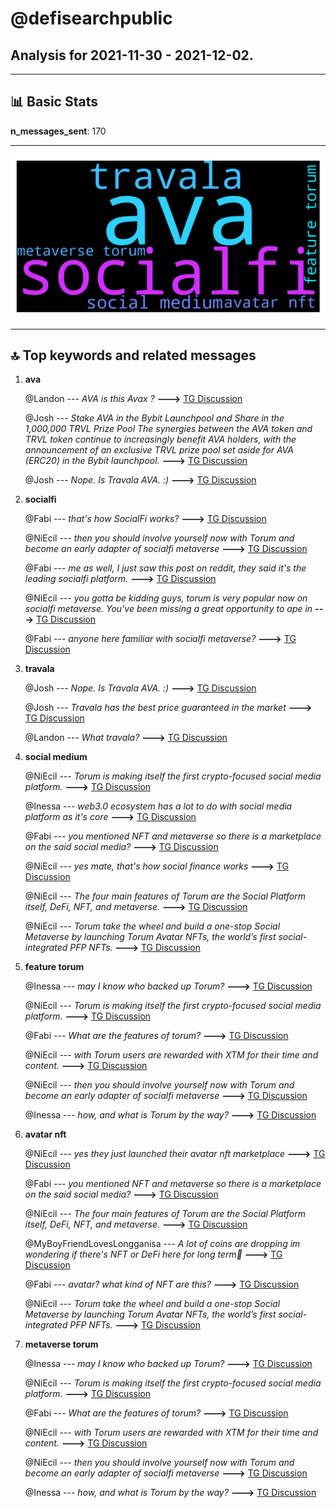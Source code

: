 # **@defisearchpublic**
 ## Analysis for **2021-11-30** - **2021-12-02**.

---

## 📊 **Basic Stats**

**n_messages_sent**: 170

---
![wordcloud](defisearchpublic_2Days_wordcloud.png)

---


## 🔝 **Top keywords and related messages**

1. **ava**

    @Landon --- *AVA is this Avax ?* **--->** [TG Discussion](https://t.me/defisearchpublic/239644)

    @Josh --- *Stake AVA in the Bybit Launchpool and Share in the 1,000,000 TRVL Prize Pool  The synergies between the AVA token and TRVL token continue to increasingly benefit AVA holders, with the announcement of an exclusive TRVL prize pool set aside for AVA (ERC20) in the Bybit launchpool.* **--->** [TG Discussion](https://t.me/defisearchpublic/239640)

    @Josh --- *Nope. Is Travala AVA. :)* **--->** [TG Discussion](https://t.me/defisearchpublic/239645)

2. **socialfi**

    @Fabi --- *that's how SocialFi works?* **--->** [TG Discussion](https://t.me/defisearchpublic/239586)

    @NiEcil --- *then you should involve yourself now with Torum and become an early adapter of socialfi metaverse* **--->** [TG Discussion](https://t.me/defisearchpublic/239566)

    @Fabi --- *me as well, I just saw this post on reddit, they said it's the leading socialfi platform.* **--->** [TG Discussion](https://t.me/defisearchpublic/239568)

    @NiEcil --- *you gotta be kidding guys, torum is very popular now on socialfi metaverse. You've been missing a great opportunity to ape in* **--->** [TG Discussion](https://t.me/defisearchpublic/239569)

    @Fabi --- *anyone here familiar with socialfi metaverse?* **--->** [TG Discussion](https://t.me/defisearchpublic/239562)

3. **travala**

    @Josh --- *Nope. Is Travala AVA. :)* **--->** [TG Discussion](https://t.me/defisearchpublic/239645)

    @Josh --- *Travala has the best price guaranteed in the market* **--->** [TG Discussion](https://t.me/defisearchpublic/239652)

    @Landon --- *What travala?* **--->** [TG Discussion](https://t.me/defisearchpublic/239646)

4. **social medium**

    @NiEcil --- *Torum is making itself the first crypto-focused social media platform.* **--->** [TG Discussion](https://t.me/defisearchpublic/239584)

    @Inessa --- *web3.0 ecosystem has a lot to do with social media platform as it's core* **--->** [TG Discussion](https://t.me/defisearchpublic/239563)

    @Fabi --- *you mentioned NFT and metaverse so there is a marketplace on the said social media?* **--->** [TG Discussion](https://t.me/defisearchpublic/239593)

    @NiEcil --- *yes mate, that's how social finance works* **--->** [TG Discussion](https://t.me/defisearchpublic/239590)

    @NiEcil --- *The four main features of Torum are the Social Platform itself, DeFi, NFT, and metaverse.* **--->** [TG Discussion](https://t.me/defisearchpublic/239592)

    @NiEcil --- *Torum  take the wheel and build a one-stop Social Metaverse by launching Torum Avatar NFTs, the world’s first social-integrated PFP NFTs.* **--->** [TG Discussion](https://t.me/defisearchpublic/239597)

5. **feature torum**

    @Inessa --- *may I know who backed up Torum?* **--->** [TG Discussion](https://t.me/defisearchpublic/239600)

    @NiEcil --- *Torum is making itself the first crypto-focused social media platform.* **--->** [TG Discussion](https://t.me/defisearchpublic/239584)

    @Fabi --- *What are the features of torum?* **--->** [TG Discussion](https://t.me/defisearchpublic/239591)

    @NiEcil --- *with Torum users are rewarded with XTM for their time and content.* **--->** [TG Discussion](https://t.me/defisearchpublic/239588)

    @NiEcil --- *then you should involve yourself now with Torum and become an early adapter of socialfi metaverse* **--->** [TG Discussion](https://t.me/defisearchpublic/239566)

    @Inessa --- *how, and what is Torum by the way?* **--->** [TG Discussion](https://t.me/defisearchpublic/239567)

6. **avatar nft**

    @NiEcil --- *yes they just launched their avatar nft marketplace* **--->** [TG Discussion](https://t.me/defisearchpublic/239594)

    @Fabi --- *you mentioned NFT and metaverse so there is a marketplace on the said social media?* **--->** [TG Discussion](https://t.me/defisearchpublic/239593)

    @NiEcil --- *The four main features of Torum are the Social Platform itself, DeFi, NFT, and metaverse.* **--->** [TG Discussion](https://t.me/defisearchpublic/239592)

    @MyBoyFriendLovesLongganisa --- *A lot of coins are dropping im wondering if there's NFT or DeFi here for long term🤔* **--->** [TG Discussion](https://t.me/defisearchpublic/239502)

    @Fabi --- *avatar? what kind of NFT are this?* **--->** [TG Discussion](https://t.me/defisearchpublic/239595)

    @NiEcil --- *Torum  take the wheel and build a one-stop Social Metaverse by launching Torum Avatar NFTs, the world’s first social-integrated PFP NFTs.* **--->** [TG Discussion](https://t.me/defisearchpublic/239597)

7. **metaverse torum**

    @Inessa --- *may I know who backed up Torum?* **--->** [TG Discussion](https://t.me/defisearchpublic/239600)

    @NiEcil --- *Torum is making itself the first crypto-focused social media platform.* **--->** [TG Discussion](https://t.me/defisearchpublic/239584)

    @Fabi --- *What are the features of torum?* **--->** [TG Discussion](https://t.me/defisearchpublic/239591)

    @NiEcil --- *with Torum users are rewarded with XTM for their time and content.* **--->** [TG Discussion](https://t.me/defisearchpublic/239588)

    @NiEcil --- *then you should involve yourself now with Torum and become an early adapter of socialfi metaverse* **--->** [TG Discussion](https://t.me/defisearchpublic/239566)

    @Inessa --- *how, and what is Torum by the way?* **--->** [TG Discussion](https://t.me/defisearchpublic/239567)

